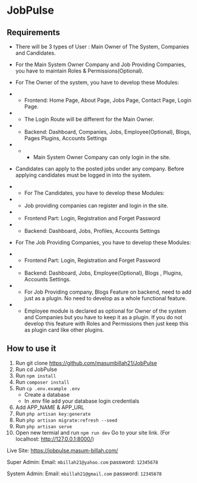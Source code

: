 # JobPulse

## Requirements

- There will be 3 types of User : Main Owner of The System, Companies and Candidates.

- For the Main System Owner Company  and Job Providing Companies, you have to maintain Roles & Permissions(Optional).

- For The Owner of the system, you have to develop these Modules:
- - Frontend: Home Page, About Page, Jobs Page, Contact Page, Login Page.
- - The Login Route will be different for the Main Owner.
- - Backend: Dashboard, Companies, Jobs, Employee(Optional), Blogs, Pages Plugins, Accounts Settings
- - - Main System Owner Company can only login in the site.

- Candidates can apply to the posted jobs under any company. Before applying candidates must be logged in into the system.

- - For The Candidates, you have to develop these Modules:
- - Job providing companies can register and login in the site.
- - Frontend Part: Login, Registration and Forget Password
- - Backend: Dashboard, Jobs, Profiles, Accounts Settings

- For The Job Providing Companies, you have to develop these Modules:
- - Frontend Part: Login, Registration and Forget Password
- - Backend: Dashboard, Jobs, Employee(Optional), Blogs , Plugins, Accounts Settings.
- - For Job Providing company, Blogs Feature on backend, need to add just as a plugin. No need to develop as a whole functional feature.
- - Employee module is declared as optional for Owner of the system and Companies but you have to keep it as a plugin. If you do not develop this feature with Roles and Permissions then just keep this as plugin card like other plugins.

## How to use it

1. Run git clone https://github.com/masumbillah21/JobPulse
2. Run cd JobPulse
3. Run `npm install`
4. Run `composer install`
5. Run `cp .env.example .env`
    - Create a database
    - In .env file add your database login credentials
6. Add APP_NAME & APP_URL
7. Run `php artisan key:generate`
8. Run `php artisan migrate:refresh --seed`
9. Run `php artisan serve`
10. Open new termial and run `npm run dev`
Go to your site link. (For localhost: http://127.0.0.1:8000/)

Live Site: https://jobpulse.masum-billah.com/

Super Admin:
Email: `mbillah21@yahoo.com`
password: `12345678`

System Admin:
Email: `mbillah21@gmail.com`
password: `12345678`
